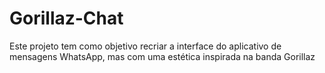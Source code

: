 # Gorillaz-Chat 

Este projeto tem como objetivo recriar a interface do aplicativo de mensagens WhatsApp, mas com uma estética inspirada na banda Gorillaz

